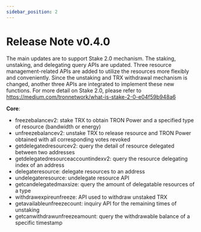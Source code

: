 ```yaml
---
sidebar_position: 2
---
```


# Release Note v0.4.0


The main updates are to support Stake 2.0 mechanism. The staking, unstaking, and delegating query APIs are updated. Three resource management-related APIs are added to utilize the resources more flexibly and conveniently. Since the unstaking and TRX withdrawal mechanism is changed, another three APIs are integrated to implement these new functions. For more detail on Stake 2.0, please refer to <https://medium.com/tronnetwork/what-is-stake-2-0-e04f59b948a6>  

**Core**:
- freezebalancev2: stake TRX to obtain TRON Power and a specified type of resource (bandwidth or energy)  
- unfreezebalancev2: unstake TRX to release resource and TRON Power obtained with all corresponding votes revoked  
- getdelegatedresourcev2: query the detail of resource delegated between two addresses  
- getdelegatedresourceaccountindexv2: query the resource delegating index of an address  
- delegateresource: delegate resources to an address  
- undelegateresource: undelegate resource API  
- getcandelegatedmaxsize: query the amount of delegatable resources of a type  
- withdrawexpireunfreeze: API used to withdraw unstaked TRX  
- getavailableunfreezecount: inquiry API for the remaining times of unstaking  
- getcanwithdrawunfreezeamount: query the withdrawable balance of a specific timestamp